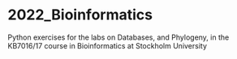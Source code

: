 # 2022_Bioinformatics
Python exercises for the labs on Databases, and Phylogeny, in the KB7016/17 course in Bioinformatics at Stockholm University
